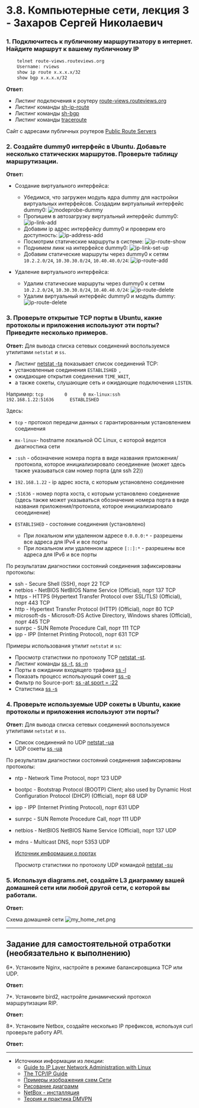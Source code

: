# 3.8. Компьютерные сети, лекция 3 - Захаров Сергей Николаевич

### 1. Подключитесь к публичному маршрутизатору в интернет. Найдите маршрут к вашему публичному IP

```bash
    telnet route-views.routeviews.org
    Username: rviews
    show ip route x.x.x.x/32
    show bgp x.x.x.x/32
 ```
   **Ответ:**
   
   - Листинг подключения к роутеру [route-views.routeviews.org](route-views.bash)
   - Листинг команды [sh-ip-route](sh-ip-route.bash)
   - Листинг команды [sh-bgp](sh-bgp.bash)
   - Листинг команды [traceroute](traceroute.bash)

   Сайт с адресами публичных роутеров [Public Route Servers](http://www.routeservers.org/)
 
### 2. Создайте dummy0 интерфейс в Ubuntu. Добавьте несколько статических маршрутов. Проверьте таблицу маршрутизации.
 
   **Ответ:**
   
   * Создание виртуального интерфейса:
     - Убедимся, что загружен модуль ядра dummy для настройки виртуальных интерфейсов. Создадим виртуальный интерфейс dummy0:
       ![modeprobe-dummy](/03-sysadmin-08-net/img/image10.PNG)
     - Пропишем в автозагрузку виртуальный интерфейс dummy0:
       ![ip-link-add](/03-sysadmin-08-net/img/image11.PNG) 
     - Добавим ip адрес интерфейсу dummy0 и проверим его доступность:
       ![ip-address-add](/03-sysadmin-08-net/img/image12.PNG)
     - Посмотрим статические маршруты в системе:
       ![ip-route-show](/03-sysadmin-08-net/img/image13.PNG)
     - Поднимем линк на интерфейсе dummy0:
       ![ip-link-set-up](/03-sysadmin-08-net/img/image14.PNG)
     - Добавим статические маршруты через dummy0 к сетям ` 10.2.2.0/24 `, ` 10.30.30.0/24 `, ` 10.40.40.0/24 `:
       ![ip-route-add](/03-sysadmin-08-net/img/image19.PNG)

   * Удаление виртуального интерфейса: 
     - Удалим статические маршруты через dummy0 к сетям ` 10.2.2.0/24 `, ` 10.30.30.0/24 `, ` 10.40.40.0/24 `:
       ![ip-route-delete](/03-sysadmin-08-net/img/image20.PNG)
     - Удалим виртуальный интерфейс dummy0 и модуль dummy:
       ![ip-route-delete](/03-sysadmin-08-net/img/image18.PNG)
 
### 3. Проверьте открытые TCP порты в Ubuntu, какие протоколы и приложения используют эти порты? Приведите несколько примеров.
 
   **Ответ:**
   Для вывода списка сетевых соединений воспользуемся утилитами ` netstat ` и ` ss `.
   
   - Листинг [netstat -ta](netstat-ta.bash) показывает список соединений TCP:
   -  установленные соединения  `ESTABLISHED `, 
   -  ожидающие открытия соединения ` TIME_WAIT `, 
   -  а также сокеты, слушающие сеть и ожидающие подключения ` LISTEN `.

   Например: ` tcp        0      0 mx-linux:ssh            192.168.1.22:51636      ESTABLISHED `

   Здесь:
   - ` tcp ` - протокол передачи данных с гарантированным установлением соединения
   - ` mx-linux `- hostname локальной ОС Linux, с которой ведется диагностика сети
   - ` :ssh ` - обозначение номера порта в виде названия приложения/протокола, которое инициализировало сеоединение (может здесь также указываться сам номер порта (для ssh 22))
   - ` 192.168.1.22 ` - ip адрес хоста, с которым установлено соединение
   - ` :51636 ` - номер порта хоста, с которым установлено соединение (здесь также может указываться обозначение номера порта в виде названия приложения/протокола, 
   которое инициализировало сеоединение)
   - ` ESTABLISHED ` - состояние соединения (установлено)

     - При локальном или удаленном адресе ` 0.0.0.0:* ` - разрешены все адреса для IPv4 и все порты
     - При локальном или удаленном адресе ` [::]:* ` - разрешены все адреса для IPv6 и все порты

   По результатам диагностики состояний соединения зафиксированы протоколы:
   - ssh - Secure Shell (SSH), порт 22 TCP
   - netbios - NetBIOS NetBIOS Name Service (Official), порт 137 TCP
   - https - HTTPS (Hypertext Transfer Protocol over SSL/TLS) (Official), порт 443 TCP
   - http - Hypertext Transfer Protocol (HTTP) (Official), порт 80 TCP
   - microsoft-ds - Microsoft-DS Active Directory, Windows shares (Official), порт 445 TCP
   - sunrpc - SUN Remote Procedure Call, порт 111 TCP
   - ipp - IPP (Internet Printing Protocol), порт 631 TCP

   Примеры использования утилит ` netstat ` и ` ss `:
   - Просмотр статистики по протоколу TCP [netstat -st](netstat-st.bash).
   - Листинг команды [ss -t](browser-ss-t.bash), [ss -n](ss-n.bash)
   - Порты в ожидании входящего трафика [ss -l](ss-l.bash)
   - Показать процесс использующий сокет [ss -p](ss-p.bash)
   - Фильтр по Source-port: [ss -at sport = :22](ss-at-sport-22.bash)
   - Статистика [ss -s](ss-s.bash)
 
### 4. Проверьте используемые UDP сокеты в Ubuntu, какие протоколы и приложения используют эти порты?
 
   **Ответ:**
   Для вывода списка сетевых соединений воспользуемся утилитами ` netstat ` и ` ss `.
   
   - Список соединений по UDP [netstat -ua](netstat-ua)
   - UDP сокеты [ss -ua](ss-ua.bash)

   По результатам диагностики состояний соединения зафиксированы протоколы:
   - ntp - Network Time Protocol, порт 123 UDP
   - bootpc - Bootstrap Protocol (BOOTP) Client; also used by Dynamic Host Configuration Protocol (DHCP) (Official), порт 68 UDP
   - ipp - IPP (Internet Printing Protocol), порт 631 UDP
   - sunrpc - SUN Remote Procedure Call, порт 111 UDP
   - netbios - NetBIOS NetBIOS Name Service (Official), порт 137 UDP
   - mdns - Multicast DNS, порт 5353 UDP
    
       [Источник информации о портах](https://ru.adminsub.net/tcp-udp-port-finder)
    
     Просмотр статистики по протоколу UDP командой [netstat -su](netstat-su.bash)
 
### 5. Используя diagrams.net, создайте L3 диаграмму вашей домашней сети или любой другой сети, с которой вы работали. 
 
   **Ответ:**
     
 Схема домашней сети ![my_home_net.png](/03-sysadmin-08-net/img/my_home_net-3.png)
 
 ---
## Задание для самостоятельной отработки (необязательно к выполнению)

6*. Установите Nginx, настройте в режиме балансировщика TCP или UDP.
 
   **Ответ:**
 
7*. Установите bird2, настройте динамический протокол маршрутизации RIP.
 
   **Ответ:**
 
8*. Установите Netbox, создайте несколько IP префиксов, используя curl проверьте работу API.
 
   **Ответ:**
 

 ---
* Источники информации из лекции:
  - [Guide to IP Layer Network Administration with Linux](http://linux-ip.net/html/index.html)
  - [The TCP/IP Guide](http://www.tcpipguide.com/free/index.htm)
  - [Примеры изображения схем Сети](https://linkmeup.gitbook.io/sdsm/0.-planirovanie/1.-shemi-seti)
  - [Рисование диаграмм](https://app.diagrams.net/)
  - [NetBox - инсталляция](https://netbox.readthedocs.io/en/stable/installation/)
  - [Теория и практика DMVPN](https://linkmeup.gitbook.io/sdsm/7.-vpn/5.-dmvpn/0.-teoriya-i-praktika)
